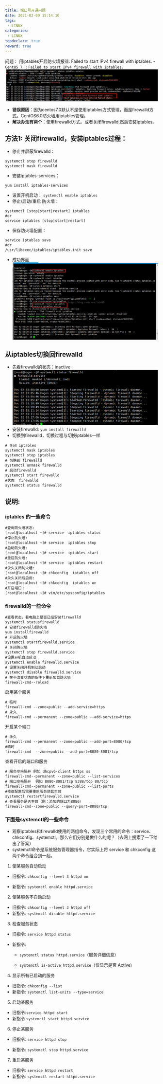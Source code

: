 ```yaml
---
title: 端口号开通问题
date: 2021-02-09 15:14:10
tags:
 - LINUX
categories:
 - LINUX
topdeclare: true
reward: true
---
```


问题： 用iptables开启防火墙报错: Failed to start  IPv4 firewall with iptables. - `CentOS 7 ：Failed to start IPv4 firewall with iptables.`
!["ipv4 fialed"](./imgs/lunix_04_ipv4失败.jpg)

- __错误原因__：因为centos7.0默认不是使用iptables方式管理，而是firewalld方式。CentOS6.0防火墙用iptables管理。
- __解决办法有两个__：使用firewalld方式。或者关闭firewalld,然后安装iptables。

<!--more-->

## 方法1: 关闭firewalld，安装iptables过程：
- 停止并屏蔽firewalld：
```shell
systemctl stop firewalld
systemctl mask firewalld
```
- 安装iptables-services：
```lunix
yum install iptables-services
```
- 设置开机启动： `systemctl enable iptables`
- 停止/启动/重启 防火墙：
```lunix
systemctl [stop|start|restart] iptables
#or
service iptables [stop|start|restart]
```
- 保存防火墙配置：
```lunix
service iptables save
#or
/usr/libexec/iptables/iptables.init save
```
- 成功界面
![success](./imgs/lunix_04iptables_success.png)

## 从iptables切换回firewalld
- 先看firewalld的状态：inactive
![status](./imgs/lunix_04_firewall_status.png)
- 安装firewalld: `yum install firewalld`
- 切换到firewalld，切换过程与切换iptables一样
```shell
# 关闭 iptables
systemctl mask iptables
systemctl stop iptables
# 切换到 firewalld
systemctl unmask firewalld
# 启动firewalld
systemctl start firewalld
#状态  firewalld
systemctl status firewalld
```


## 说明:
### iptables 的一些命令

```shell
#查询防火墙状态:
[root@localhost ~]# service  iptables status
#停止防火墙:
[root@localhost ~]# service  iptables stop 
#启动防火墙:
[root@localhost ~]# service  iptables start 
#重启防火墙:
[root@localhost ~]# service  iptables restart 
#永久关闭防火墙:
[root@localhost ~]# chkconfig  iptables off 
#永久关闭后启用:
[root@localhost ~]# chkconfig  iptables on
#开启端口：
[root@localhost ~]# vim/etc/sysconfig/iptables
```




### firewalld的一些命令
```shell
#查看状态，看电脑上是否已经安装firewalld
systemctl statusfirewalld
# 安装firewalld防火墙
yum installfirewalld
# 开启防火墙
systemctl startfirewalld.service
# 关闭防火墙
systemctl stop firewalld.service
#设置开机自动启动
systemctl enable firewalld.service
# 设置关闭开机制动启动
systemctl disable firewalld.service
# 在不改变状态的条件下重新加载防火墙
firewall-cmd--reload
```



启用某个服务

```she
# 临时
firewall-cmd --zone=public --add-service=https
# 永久
firewall-cmd --permanent --zone=public --add-service=https
```



开启某个端口

```she
# 永久
firewall-cmd --permanent --zone=public --add-port=8080/tcp
#临时
firewall-cmd  --zone=public --add-port=8080-8081/tcp
```



查看开启的端口和服务

```she
# 服务空格隔开 例如 dhcpv6-client https ss
firewall-cmd--permanent --zone=public --list-services
# 端口空格隔开  例如 8080-8081/tcp 8388/tcp 80/tcp
firewall-cmd--permanent --zone=public --list-ports
#修改配置后需要重启服务使其生效
systemctl restartfirewalld.service
# 查看服务是否生效（例：添加的端口为8080）
firewall-cmd--zone=public --query-port=8080/tcp
```



### 下面是systemctl的一些命令
-   观察iptables和firewalld使用的两组命令，发现三个常用的命令：service、chkconfig、systemctl。那么它们分别是做什么的呢？（去网上搜索了一下给出了答案）
- systemctl命令是系统服务管理器指令，它实际上将 service 和 chkconfig 这两个命令组合到一起。

1. 使某服务自动启动
- 旧指令: `chkconfig --level 3 httpd on`

- 新指令: `systemctl enable httpd.service`

2. 使某服务不自动启动

- 旧指令: `chkconfig --level 3 httpd off`
- 新指令: `systemctl disable httpd.service`

3. 检查服务状态
- 旧指令: `service httpd status`

- 新指令:

  - `systemctl status httpd.service`（服务详细信息）

  - `systemctl is-active httpd.service`（仅显示是否 Active)

4. 显示所有已启动的服务
- 旧指令: `chkconfig --list`
- 新指令: `systemctl list-units --type=service`

5. 启动某服务
- 旧指令:`service httpd start`
- 新指令 `systemctl start httpd.service`


6. 停止某服务
- 旧指令: `service httpd stop`

- 新指令: `systemctl stop httpd.service`


7. 重启某服务
- 旧指令: `service httpd restart`
- 新指令: `systemctl restart httpd.service`

